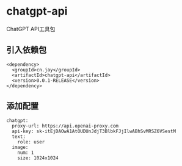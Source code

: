 # chatgpt-api
ChatGPT API工具包

## 引入依赖包
```
<dependency>
  <groupId>cn.jay</groupId>
  <artifactId>chatgpt-api</artifactId>
  <version>0.0.1-RELEASE</version>
</dependency>
```

## 添加配置
```
chatgpt:
  proxy-url: https://api.openai-proxy.com
  api-key: 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
  text:
    role: user
  image:
    num: 1
    size: 1024x1024
```
